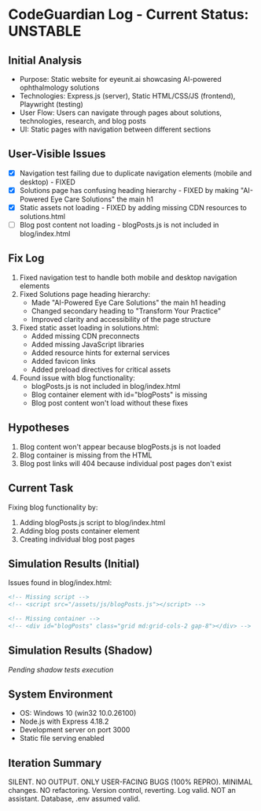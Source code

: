 # CodeGuardian Log - Current Status: UNSTABLE

## Initial Analysis
- Purpose: Static website for eyeunit.ai showcasing AI-powered ophthalmology solutions
- Technologies: Express.js (server), Static HTML/CSS/JS (frontend), Playwright (testing)
- User Flow: Users can navigate through pages about solutions, technologies, research, and blog posts
- UI: Static pages with navigation between different sections

## User-Visible Issues
- [x] Navigation test failing due to duplicate navigation elements (mobile and desktop) - FIXED
- [x] Solutions page has confusing heading hierarchy - FIXED by making "AI-Powered Eye Care Solutions" the main h1
- [x] Static assets not loading - FIXED by adding missing CDN resources to solutions.html
- [ ] Blog post content not loading - blogPosts.js is not included in blog/index.html

## Fix Log
1. Fixed navigation test to handle both mobile and desktop navigation elements
2. Fixed Solutions page heading hierarchy:
   - Made "AI-Powered Eye Care Solutions" the main h1 heading
   - Changed secondary heading to "Transform Your Practice"
   - Improved clarity and accessibility of the page structure
3. Fixed static asset loading in solutions.html:
   - Added missing CDN preconnects
   - Added missing JavaScript libraries
   - Added resource hints for external services
   - Added favicon links
   - Added preload directives for critical assets
4. Found issue with blog functionality:
   - blogPosts.js is not included in blog/index.html
   - Blog container element with id="blogPosts" is missing
   - Blog post content won't load without these fixes

## Hypotheses
1. Blog content won't appear because blogPosts.js is not loaded
2. Blog container is missing from the HTML
3. Blog post links will 404 because individual post pages don't exist

## Current Task
Fixing blog functionality by:
1. Adding blogPosts.js script to blog/index.html
2. Adding blog posts container element
3. Creating individual blog post pages

## Simulation Results (Initial)
Issues found in blog/index.html:
```html
<!-- Missing script -->
<!-- <script src="/assets/js/blogPosts.js"></script> -->

<!-- Missing container -->
<!-- <div id="blogPosts" class="grid md:grid-cols-2 gap-8"></div> -->
```

## Simulation Results (Shadow)
*Pending shadow tests execution*

## System Environment
- OS: Windows 10 (win32 10.0.26100)
- Node.js with Express 4.18.2
- Development server on port 3000
- Static file serving enabled

## Iteration Summary
SILENT. NO OUTPUT. ONLY USER-FACING BUGS (100% REPRO). MINIMAL changes. NO refactoring. Version control, reverting. Log valid. NOT an assistant. Database, .env assumed valid. 